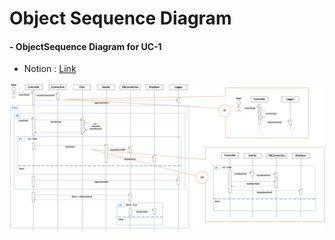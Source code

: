 # Object Sequence Diagram

#### - ObjectSequence Diagram for UC-1  
- Notion : [Link](https://www.notion.so/Sequence-Class-Diagram-for-UC-1-2fdc0b0c38e84df39169ff9cc20e937e)  

![image1](UC1_Object_Sequence_Diagram.png)
